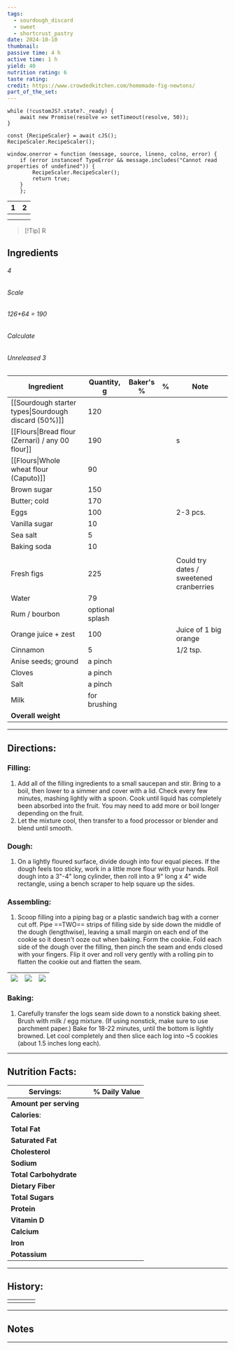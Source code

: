 ```yaml
---
tags:
  - sourdough_discard
  - sweet
  - shortcrust_pastry
date: 2024-10-10
thumbnail: 
passive time: 4 h
active time: 1 h
yield: 40
nutrition rating: 6
taste rating: 
credit: https://www.crowdedkitchen.com/homemade-fig-newtons/
part_of_the_set:
---
```

```dataviewjs
while (!customJS?.state?._ready) { 
	await new Promise(resolve => setTimeout(resolve, 50)); 
} 

const {RecipeScaler} = await cJS();
RecipeScaler.RecipeScaler();

window.onerror = function (message, source, lineno, colno, error) {
	if (error instanceof TypeError && message.includes("Cannot read properties of undefined")) {
		RecipeScaler.RecipeScaler();
		return true;
	}
    };
```

| 1     | 2     |
| ----- | ----- |
| ![]() | ![]() |
|       |       |

> [!Tip] R
## Ingredients

###### 4
###### Scale
###### 126+64 = 190
###### Calculate
###### Unreleased 3

| Ingredient                                           | Quantity, g     | Baker's % | %   | Note                                    |
| ---------------------------------------------------- | --------------- | --------- | --- | --------------------------------------- |
| [[Sourdough starter types\|Sourdough discard (50%)]] | 120             |           |     |                                         |
| [[Flours\|Bread flour (Zernari) / any 00 flour]]     | 190             |           |     | s                                       |
| [[Flours\|Whole wheat flour (Caputo)]]               | 90              |           |     |                                         |
| Brown sugar                                          | 150             |           |     |                                         |
| Butter; cold                                         | 170             |           |     |                                         |
| Eggs                                                 | 100             |           |     | 2-3 pcs.                                |
| Vanilla sugar                                        | 10              |           |     |                                         |
| Sea salt                                             | 5               |           |     |                                         |
| Baking soda                                          | 10              |           |     |                                         |
|                                                      |                 |           |     |                                         |
| Fresh figs                                           | 225             |           |     | Could try dates / sweetened cranberries |
| Water                                                | 79              |           |     |                                         |
| Rum / bourbon                                        | optional splash |           |     |                                         |
| Orange juice + zest                                  | 100             |           |     | Juice of 1 big orange                   |
| Cinnamon                                             | 5               |           |     | 1/2 tsp.                                |
| Anise seeds; ground                                  | a pinch         |           |     |                                         |
| Cloves                                               | a pinch         |           |     |                                         |
| Salt                                                 | a pinch         |           |     |                                         |
| Milk                                                 | for brushing    |           |     |                                         |
| **Overall weight**                                   |                 |           |     |                                         |




---
## Directions:

### Filling:

1. Add all of the filling ingredients to a small saucepan and stir. Bring to a boil, then lower to a simmer and cover with a lid. Check every few minutes, mashing lightly with a spoon. Cook until liquid has completely been absorbed into the fruit. You may need to add more or boil longer depending on the fruit. 
2. Let the mixture cool, then transfer to a food processor or blender and blend until smooth.

### Dough:

1. On a lightly floured surface, divide dough into four equal pieces. If the dough feels too sticky, work in a little more flour with your hands. Roll dough into a 3"-4" long cylinder, then roll into a 9" long x 4" wide rectangle, using a bench scraper to help square up the sides.

### Assembling:

1. Scoop filling into a piping bag or a plastic sandwich bag with a corner cut off. Pipe ==TWO== strips of filling side by side down the middle of the dough (lengthwise), leaving a small margin on each end of the cookie so it doesn't ooze out when baking.  Form the cookie. Fold each side of the dough over the filling, then pinch the seam and ends closed with your fingers. Flip it over and roll very gently with a rolling pin to flatten the cookie out and flatten the seam.

| ![](https://lh3.googleusercontent.com/pw/AP1GczM3E-WlTGCzTGowu1TXjXNY94i9ia1F7MicqVvE4AhtiWC_TV4EPmWdo5_FhjEHE-3wgN3tRLRv6Obau0cDFsme6sxo8hiaD4UyTKGzecidw4b4KMam5BKz_MPxVgDFlug60-RGAO6xaqw6yJbFegE9=w386-h443-s-no-gm?authuser=0) | ![](https://lh3.googleusercontent.com/pw/AP1GczM7RxqqgHxHvIs10_qUwn3nXP1i004octMcI33WEIoO0k0PVTsWP6TSGZHIN7UqqbDRyo3alyhwlyF5Wch1PZd79sp3BA8c9U2eiRa7H_bGCl-8wBxcPCyzU5FiwsGkbvIHToBR4BYGrSqwPv3XC9jA=w415-h518-s-no-gm?authuser=0) | ![](https://lh3.googleusercontent.com/pw/AP1GczPAtWIrgU5LjMEU3EB8R6-fDNrRWysyI60OdB3JYKHx-TTXM8B1M1yTHBtlFm0wwuy8qXvKn-PucC_WV-3kIzKBSTZQMCu9l1CgJRHog64CsJfLX74MLTIk3l890y27NUfa1L3trTlsAlLPjDtQchAI=w424-h517-s-no-gm?authuser=0) |
| ----------------------------------------------------------------------------------------------------------------------------------------------------------------------------------------------------------------------------------- | ----------------------------------------------------------------------------------------------------------------------------------------------------------------------------------------------------------------------------------- | ----------------------------------------------------------------------------------------------------------------------------------------------------------------------------------------------------------------------------------- |


### Baking:

1. Carefully transfer the logs seam side down to a nonstick baking sheet. Brush with milk / egg mixture. (If using nonstick, make sure to use parchment paper.) Bake for 18-22 minutes, until the bottom is lightly browned. Let cool completely and then slice each log into ~5 cookies (about 1.5 inches long each).

---
## Nutrition Facts:

| **Servings:**          |       | % Daily Value |
| ---------------------- | ----- | ------------- |
| **Amount per serving** |       |               |
| **Calories**:          |       |               |
|                        |       |               |
| **Total Fat**          |       |               |
| **Saturated Fat**      |       |               |
| **Cholesterol**        |       |               |
| **Sodium**             |       |               |
| **Total Carbohydrate** |       |               |
| **Dietary Fiber**      |       |               |
| **Total Sugars**       |       |               |
| **Protein**            |       |               |
| **Vitamin D**          |       |               |
| **Calcium**            |       |               |
| **Iron**               |       |               |
| **Potassium**          |       |               |

---
## History:

|     |                   |                   |                   |
| --- | ----------------- | ----------------- | ----------------- |
|     |                   |                   |                   |


---
## Notes


>

---



